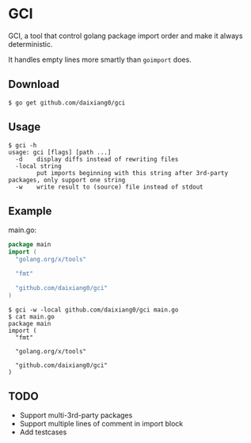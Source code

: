 # GCI

GCI, a tool that control golang package import order and make it always deterministic.

It handles empty lines more smartly than `goimport` does.

## Download

```shell
$ go get github.com/daixiang0/gci
```

## Usage

```shell
$ gci -h
usage: gci [flags] [path ...]
  -d	display diffs instead of rewriting files
  -local string
    	put imports beginning with this string after 3rd-party packages, only support one string
  -w	write result to (source) file instead of stdout
```

## Example

main.go:

```go
package main
import (
  "golang.org/x/tools"

  "fmt"

  "github.com/daixiang0/gci"
)

```

```shell
$ gci -w -local github.com/daixiang0/gci main.go
$ cat main.go
package main
import (
  "fmt"

  "golang.org/x/tools"

  "github.com/daixiang0/gci"
)
```

## TODO

- Support multi-3rd-party packages
- Support multiple lines of comment in import block
- Add testcases
